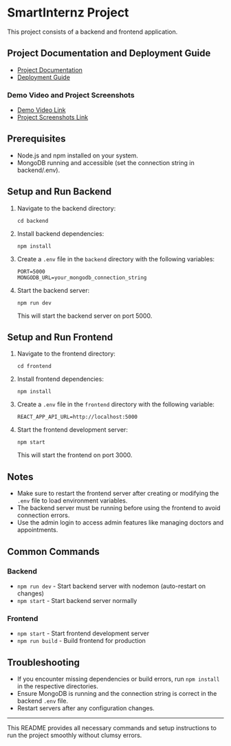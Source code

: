 # SmartInternz Project

This project consists of a backend and frontend application.

## Project Documentation and Deployment Guide

- [Project Documentation](./PROJECT_DOCUMENTATION.md)
- [Deployment Guide](./DEPLOYMENT_GUIDE.md)

### Demo Video and Project Screenshots
- [Demo Video Link](https://drive.google.com/file/d/1ysBxgLoGWY3t5lp9a-1gwRE8YAxPokcu/view?usp=drive_link)
- [Project Screenshots Link](https://drive.google.com/drive/folders/1JJr6ZtMOBhoqUT-xjoi8spZ_AjTY9rLU?usp=drive_link)

## Prerequisites

- Node.js and npm installed on your system.
- MongoDB running and accessible (set the connection string in backend/.env).

## Setup and Run Backend

1. Navigate to the backend directory:
   ```
   cd backend
   ```

2. Install backend dependencies:
   ```
   npm install
   ```

3. Create a `.env` file in the `backend` directory with the following variables:
   ```
   PORT=5000
   MONGODB_URL=your_mongodb_connection_string
   ```

4. Start the backend server:
   ```
   npm run dev
   ```
   This will start the backend server on port 5000.

## Setup and Run Frontend

1. Navigate to the frontend directory:
   ```
   cd frontend
   ```

2. Install frontend dependencies:
   ```
   npm install
   ```

3. Create a `.env` file in the `frontend` directory with the following variable:
   ```
   REACT_APP_API_URL=http://localhost:5000
   ```

4. Start the frontend development server:
   ```
   npm start
   ```
   This will start the frontend on port 3000.

## Notes

- Make sure to restart the frontend server after creating or modifying the `.env` file to load environment variables.
- The backend server must be running before using the frontend to avoid connection errors.
- Use the admin login to access admin features like managing doctors and appointments.

## Common Commands

### Backend
- `npm run dev` - Start backend server with nodemon (auto-restart on changes)
- `npm start` - Start backend server normally

### Frontend
- `npm start` - Start frontend development server
- `npm run build` - Build frontend for production

## Troubleshooting

- If you encounter missing dependencies or build errors, run `npm install` in the respective directories.
- Ensure MongoDB is running and the connection string is correct in the backend `.env` file.
- Restart servers after any configuration changes.

---

This README provides all necessary commands and setup instructions to run the project smoothly without clumsy errors.
